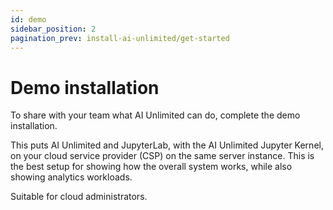 ```yaml
---
id: demo
sidebar_position: 2
pagination_prev: install-ai-unlimited/get-started
---
```


# Demo installation

To share with your team what AI Unlimited can do, complete the demo installation.

This puts AI Unlimited and JupyterLab, with the AI Unlimited Jupyter Kernel, on your cloud service provider (CSP) on the same server instance. This is the best setup for showing how the overall system works, while also showing analytics workloads.

Suitable for cloud administrators.
